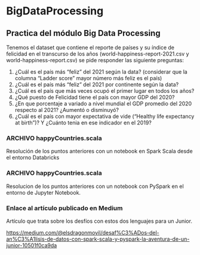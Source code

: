 # BigDataProcessing

## Practica del módulo Big Data Processing

Tenemos el dataset que contiene el reporte de países y su índice de felicidad en el transcurso de los años
(world-happiness-report-2021.csv y world-happiness-report.csv) se pide responder las siguiente preguntas:

1. ¿Cuál es el país más “feliz” del 2021 según la data? (considerar que la columna “Ladder score”
mayor número más feliz es el país)
2. ¿Cuál es el país más “feliz” del 2021 por continente según la data?
3. ¿Cuál es el país que más veces ocupó el primer lugar en todos los años?
4. ¿Qué puesto de Felicidad tiene el país con mayor GDP del 2020?
5. ¿En que porcentaje a variado a nivel mundial el GDP promedio del 2020 respecto al 2021? ¿Aumentó
o disminuyó?
6. ¿Cuál es el país con mayor expectativa de vide (“Healthy life expectancy at birth”)? Y ¿Cuánto tenia
en ese indicador en el 2019?

### ARCHIVO happyCountries.scala 
Resolución de los puntos anteriores con un notebook en Spark Scala desde el entorno Databricks

### ARCHIVO happyCountries.scala 
Resolucion de los puntos anteriores con un notebook con PySpark en el entorno de Jupyter Notebook.

### Enlace al artículo publicado en Medium
Artículo que trata sobre los desfíos con estos dos lenguajes para un Junior.

https://medium.com/@elsdragonmovil/desaf%C3%ADos-del-an%C3%A1lisis-de-datos-con-spark-scala-y-pyspark-la-aventura-de-un-junior-10501f0ca9da

